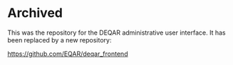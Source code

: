 # Archived

This was the repository for the DEQAR administrative user interface. It has been replaced by a new repository:

<https://github.com/EQAR/deqar_frontend>
